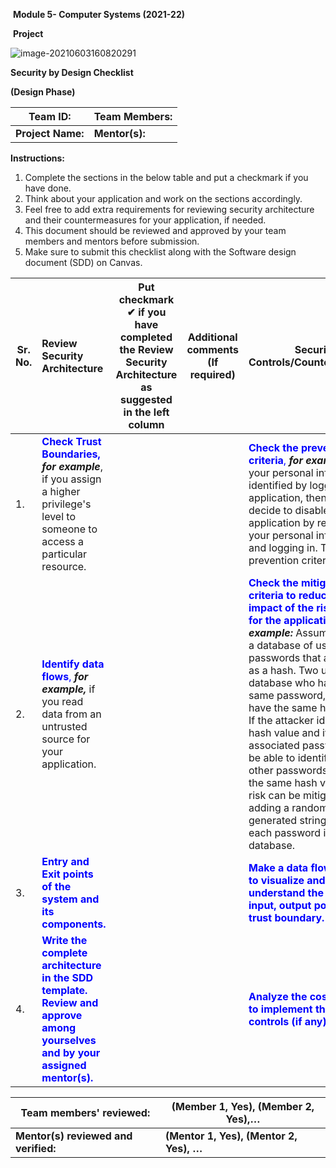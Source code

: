 ​																	**Module 5- Computer Systems (2021-22)** 

​																								**Project**       

![image-20210603160820291](C:\Users\SarmahDK\AppData\Roaming\Typora\typora-user-images\image-20210603160820291.png)



**Security by Design Checklist**

**(Design Phase)**



| Team ID:          | Team Members:  |
| ----------------- | -------------- |
| **Project Name:** | **Mentor(s):** |

**Instructions:**

1. Complete the sections in the below table and put a checkmark if you have done.
2. Think about your application and work on the sections accordingly.
3. Feel free to add extra requirements for reviewing security architecture and their countermeasures for your application, if needed. 
4. This document should be reviewed and approved by your team members and mentors before submission.
5. Make sure to submit this checklist along with the Software design document (SDD) on Canvas.



| Sr. No. | Review Security Architecture                                 | Put checkmark ✔ if you have completed the Review Security Architecture as suggested in the left column | Additional comments (If required) | Security Controls/Countermeasures                            | Put checkmark ✔ if you have completed the Security controls points as suggested in the left column | Additional comments (if required) |
| ------- | :----------------------------------------------------------- | ------------------------------------------------------------ | --------------------------------- | ------------------------------------------------------------ | ------------------------------------------------------------ | --------------------------------- |
| 1.      | <span style='color:blue'>**Check Trust Boundaries,** </span>***for example***, if you assign a higher privilege's level to someone to access a particular resource. |                                                              |                                   | <span style='color:blue'>**Check the prevention criteria**, </span>***for example***, if your personal information is identified by logging into an application, then either you decide to disable the application by removing your personal information and logging in. This is a prevention criterion. |                                                              |                                   |
| 2.      | <span style='color:blue'>**Identify data flows**, </span>***for example,*** if you read data from an untrusted source for your  application. |                                                              |                                   | <span style='color:blue'>**Check the mitigation criteria to reduce the impact of the risk/threat for the application.**</span> ***For example:*** Assume you have a database of users' passwords that are stored as a hash. Two users in the database who have the same password, they'll also have the same hash value. If the attacker identifies the hash value and its associated password, he'll be able to identify all the other passwords that have the same hash value. This risk can be mitigated by adding a randomly generated string, i.e. salt to each password in the database. |                                                              |                                   |
| 3.      | **<span style='color:blue'>Entry and Exit points of the system and its components.</span>** |                                                              |                                   | **<span style='color:blue'>Make a data flow diagram to visualize and understand the data flow, input, output points, and trust boundary.</span>** |                                                              |                                   |
| 4.      | **<span style='color:blue'>Write the complete architecture in the SDD template. Review and approve among  yourselves and by your assigned mentor(s).</span>** |                                                              |                                   | **<span style='color:blue'>Analyze the cost involved to implement the security controls (if any). </span>** |                                                              |                                   |



| Team  members' reviewed:              | (Member  1, Yes), (Member 2, Yes),…      |
| ------------------------------------- | ---------------------------------------- |
| **Mentor(s)  reviewed and verified:** | **(Mentor  1, Yes), (Mentor 2, Yes), …** |

